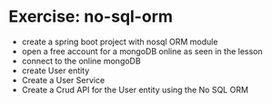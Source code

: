# Exercise: no-sql-orm
* create a spring boot project with nosql ORM module
* open a free account for a mongoDB online as seen in the lesson
* connect to the online mongoDB
* create User entity
* Create a User Service
* Create a Crud API for the User entity using the No SQL ORM
